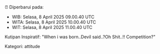 ⏰ Diperbarui pada:
- WIB: Selasa, 8 April 2025 09.00.40 UTC
- WITA: Selasa, 8 April 2025 10.00.40 UTC
- WIT: Selasa, 8 April 2025 11.00.40 UTC

Kutipan Inspiratif:
"When i was born..Devil said..?Oh Shit..!! Competition?"


Kategori: attitude

